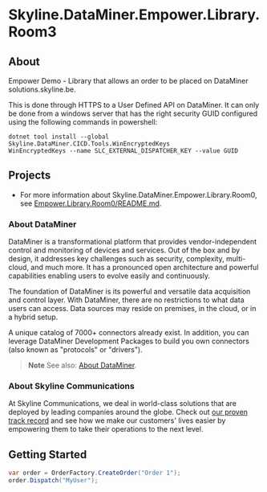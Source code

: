 # Skyline.DataMiner.Empower.Library.Room3

## About

Empower Demo - Library that allows an order to be placed on DataMiner solutions.skyline.be.

This is done through HTTPS to a User Defined API on DataMiner.
It can only be done from a windows server that has the right security GUID configured using the following commands in powershell:

```
dotnet tool install --global Skyline.DataMiner.CICD.Tools.WinEncryptedKeys
WinEncryptedKeys --name SLC_EXTERNAL_DISPATCHER_KEY --value GUID
```

## Projects

* For more information about Skyline.DataMiner.Empower.Library.Room0, see [Empower.Library.Room0/README.md](Empower.Library.Room0/README.md).

### About DataMiner

DataMiner is a transformational platform that provides vendor-independent control and monitoring of devices and services. Out of the box and by design, it addresses key challenges such as security, complexity, multi-cloud, and much more. It has a pronounced open architecture and powerful capabilities enabling users to evolve easily and continuously.

The foundation of DataMiner is its powerful and versatile data acquisition and control layer. With DataMiner, there are no restrictions to what data users can access. Data sources may reside on premises, in the cloud, or in a hybrid setup.

A unique catalog of 7000+ connectors already exist. In addition, you can leverage DataMiner Development Packages to build you own connectors (also known as "protocols" or "drivers").

> **Note**
> See also: [About DataMiner](https://aka.dataminer.services/about-dataminer).

### About Skyline Communications

At Skyline Communications, we deal in world-class solutions that are deployed by leading companies around the globe. Check out [our proven track record](https://aka.dataminer.services/about-skyline) and see how we make our customers' lives easier by empowering them to take their operations to the next level.

## Getting Started

``` csharp
var order = OrderFactory.CreateOrder("Order 1");
order.Dispatch("MyUser");
```
